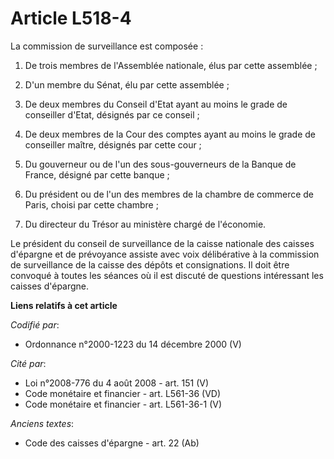 # Article L518-4

La commission de surveillance est composée :

1. De trois membres de l'Assemblée nationale, élus par cette assemblée ;

2. D'un membre du Sénat, élu par cette assemblée ;

3. De deux membres du Conseil d'Etat ayant au moins le grade de conseiller d'Etat, désignés par ce conseil ;

4. De deux membres de la Cour des comptes ayant au moins le grade de conseiller maître, désignés par cette cour ;

5. Du gouverneur ou de l'un des sous-gouverneurs de la Banque de France, désigné par cette banque ;

6. Du président ou de l'un des membres de la chambre de commerce de Paris, choisi par cette chambre ;

7. Du directeur du Trésor au ministère chargé de l'économie.

Le président du conseil de surveillance de la caisse nationale des caisses d'épargne et de prévoyance assiste avec voix
délibérative à la commission de surveillance de la caisse des dépôts et consignations. Il doit être convoqué à toutes les
séances où il est discuté de questions intéressant les caisses d'épargne.

**Liens relatifs à cet article**

_Codifié par_:

  - Ordonnance n°2000-1223 du 14 décembre 2000 (V)

_Cité par_:

  - Loi n°2008-776 du 4 août 2008 - art. 151 (V)
  - Code monétaire et financier - art. L561-36 (VD)
  - Code monétaire et financier - art. L561-36-1 (V)

_Anciens textes_:

  - Code des caisses d'épargne - art. 22 (Ab)
